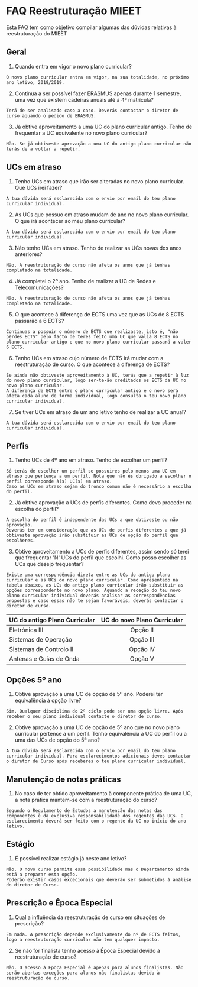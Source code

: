 # FAQ Reestruturação MIEET
Esta FAQ tem como objetivo compilar algumas das dúvidas relativas à reestruturação do MIEET

## Geral
1. Quando entra em vigor o novo plano curricular?
```
O novo plano curricular entra em vigor, na sua totalidade, no próximo ano letivo, 2018/2019.
```

2. Continua a ser possível fazer ERASMUS apenas durante 1 semestre, uma vez que existem cadeiras anuais até à 4ª matrícula?
```
Terá de ser analisado caso a caso. Deverás contactar o diretor de curso aquando o pedido de ERASMUS.
```

3.  Já obtive aproveitamento a uma UC do plano curricular antigo. Tenho de frequentar a UC equivalente no novo plano curricular?
```
Não. Se já obtiveste aprovação a uma UC do antigo plano curricular não terás de a voltar a repetir.
```

## UCs em atraso
1. Tenho UCs em atraso que irão ser alteradas no novo plano curricular. Que UCs irei fazer?
```
A tua dúvida será esclarecida com o envio por email do teu plano curricular individual.
```

2. As UCs que possuo em atraso mudam de ano no novo plano curricular. O que irá acontecer ao meu plano curricular?

```
A tua dúvida será esclarecida com o envio por email do teu plano curricular individual.
```

3. Não tenho UCs em atraso. Tenho de realizar as UCs novas dos anos anteriores?
```
Não. A reestruturação de curso não afeta os anos que já tenhas completado na totalidade.
```

4. Já completei o 2º ano. Tenho de realizar a UC de Redes e Telecomunicações?

```
Não. A reestruturação de curso não afeta os anos que já tenhas completado na totalidade.
```

5. O que acontece à diferença de ECTS uma vez que as UCs de 8 ECTS passarão a 6 ECTS?
```
Continuas a possuir o número de ECTS que realizaste, isto é, "não perdes ECTS" pelo facto de teres feito uma UC que valia 8 ECTS no plano curricular antigo e que no novo plano curricular passará a valer 6 ECTS.
```

6. Tenho UCs em atraso cujo número de ECTS irá mudar com a reestruturação de curso. O que acontece à diferença de ECTS?
```
Se ainda não obtiveste aproveitamento à UC, terás que a repetir à luz do novo plano curricular, logo ser-te-ão creditados os ECTS da UC no novo plano curricular.
A diferença de ECTS entre o plano curricular antigo e o novo será afeta cada aluno de forma individual, logo consulta o teu novo plano curricular individual.
```

7. Se tiver UCs em atraso de um ano letivo tenho de realizar a UC anual?
```
A tua dúvida será esclarecida com o envio por email do teu plano curricular individual.
```

## Perfis
1. Tenho UCs de 4º ano em atraso. Tenho de escolher um perfil?
```
Só terás de escolher um perfil se possuires pelo menos uma UC em atraso que pertença a um perfil. Nota que não és obrigado a escolher o perfil corresponde à(s) UC(s) em atraso.
Caso as UCs em atraso sejam do tronco comum não é necessário a escolha do perfil.
```

2. Já obtive aprovação a UCs de perfis diferentes. Como devo proceder na escolha do perfil?
```
A escolha do perfil é independente das UCs a que obtiveste ou não aprovação.
Deverás ter em consideração que as UCs de perfis diferentes a que já obtiveste aprovação irão substituir as UCs de opção do perfil que escolheres.
```

3. Obtive aproveitamento a UCs de perfis diferentes, assim sendo só terei que frequentar 'N' UCs do perfil que escolhi. Como posso escolher as UCs que desejo frequentar?
```
Existe uma correspondência direta entre as UCs do antigo plano curricular e as UCs do novo plano curricular. Como apresentado na tabela abaixo, as UCs do antigo plano curricular irão substituir as opções correspondente no novo plano. Aquando a receção do teu novo plano curricular individual deverás analisar as correspondências propostas e caso essas não te sejam favoráveis, deverás contactar o diretor de curso.
```

| UC do antigo Plano Curricular |    UC do novo Plano Curricular    |
|:------------------------------|:---------------------------------:|
|Eletrónica III                 |        Opção II                   |
|Sistemas de Operação           |        Opção III                  |
|Sistemas de Controlo II        |        Opção IV                   |
|Antenas e Guias de Onda        |        Opção V                    |

## Opções 5º ano
1. Obtive aprovação a uma UC de opção de 5º ano. Poderei ter equivalência à opção livre?
```
Sim. Qualquer disciplina do 2º ciclo pode ser uma opção livre. Após receber o seu plano individual contacte o diretor de curso.
```

2. Obtive aprovação a uma UC de opção de 5º ano que no novo plano curricular pertence a um perfil. Tenho equivalência à UC do perfil ou a uma das UCs de opção do 5º ano?
```
A tua dúvida será esclarecida com o envio por email do teu plano curricular individual. Para esclarecimentos adicionais deves contactar o diretor de Curso após receberes o teu plano curricular individual.
```

## Manutenção de notas práticas
1. No caso de ter obtido aproveitamento à componente prática de uma UC, a nota prática mantem-se com a reestruturação do curso?
```
Segundo o Regulamento de Estudos a manutenção das notas das componentes é da exclusiva responsabilidade dos regentes das UCs. O esclarecimento deverá ser feito com o regente da UC no início do ano letivo.
```

## Estágio
1. É possível realizar estágio já neste ano letivo?
```
Não. O novo curso permite essa possibilidade mas o Departamento ainda está a preparar esta opção.
Poderão existir casos excecionais que deverão ser submetidos à análise do diretor de Curso.
```

## Prescrição e Época Especial
1. Qual a influência da reestruturação de curso em situações de prescrição?
```
Em nada. A prescrição depende exclusivamente do nº de ECTS feitos, logo a reestruturação curricular não tem qualquer impacto.
```

2. Se não for finalista tenho acesso à Época Especial devido à reestruturação de curso?
```
Não. O acesso à Época Especial é apenas para alunos finalistas. Não serão abertas exceções para alunos não finalistas devido à reestruturação de curso.
```

